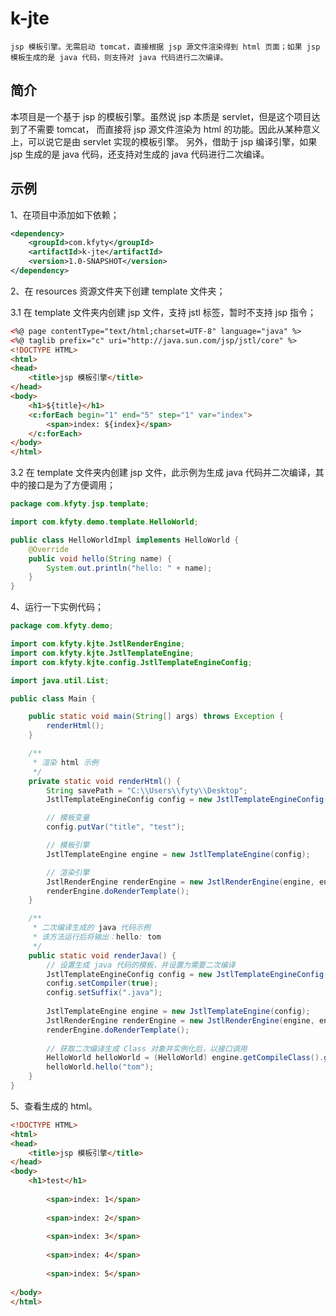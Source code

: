 # k-jte
    jsp 模板引擎。无需启动 tomcat，直接根据 jsp 源文件渲染得到 html 页面；如果 jsp 模板生成的是 java 代码，则支持对 java 代码进行二次编译。

## 简介
本项目是一个基于 jsp 的模板引擎。虽然说 jsp 本质是 servlet，但是这个项目达到了不需要 tomcat，
而直接将 jsp 源文件渲染为 html 的功能。因此从某种意义上，可以说它是由 servlet 实现的模板引擎。
另外，借助于 jsp 编译引擎，如果 jsp 生成的是 java 代码，还支持对生成的 java 代码进行二次编译。

## 示例

1、在项目中添加如下依赖；
```xml
<dependency>
    <groupId>com.kfyty</groupId>
    <artifactId>k-jte</artifactId>
    <version>1.0-SNAPSHOT</version>
</dependency>
```

2、在 resources 资源文件夹下创建 template 文件夹；

3.1 在 template 文件夹内创建 jsp 文件，支持 jstl 标签，暂时不支持 jsp 指令；
```html
<%@ page contentType="text/html;charset=UTF-8" language="java" %>
<%@ taglib prefix="c" uri="http://java.sun.com/jsp/jstl/core" %>
<!DOCTYPE HTML>
<html>
<head>
    <title>jsp 模板引擎</title>
</head>
<body>
    <h1>${title}</h1>
    <c:forEach begin="1" end="5" step="1" var="index">
        <span>index: ${index}</span>
    </c:forEach>
</body>
</html>
```

3.2 在 template 文件夹内创建 jsp 文件，此示例为生成 java 代码并二次编译，其中的接口是为了方便调用；
```java
package com.kfyty.jsp.template;

import com.kfyty.demo.template.HelloWorld;

public class HelloWorldImpl implements HelloWorld {
    @Override
    public void hello(String name) {
        System.out.println("hello: " + name);
    }
}
```

4、运行一下实例代码；
```java
package com.kfyty.demo;

import com.kfyty.kjte.JstlRenderEngine;
import com.kfyty.kjte.JstlTemplateEngine;
import com.kfyty.kjte.config.JstlTemplateEngineConfig;

import java.util.List;

public class Main {

    public static void main(String[] args) throws Exception {
        renderHtml();
    }

    /**
     * 渲染 html 示例
     */
    private static void renderHtml() {
        String savePath = "C:\\Users\\fyty\\Desktop";
        JstlTemplateEngineConfig config = new JstlTemplateEngineConfig(savePath, "/template");

        // 模板变量
        config.putVar("title", "test");

        // 模板引擎
        JstlTemplateEngine engine = new JstlTemplateEngine(config);

        // 渲染引擎
        JstlRenderEngine renderEngine = new JstlRenderEngine(engine, engine.load());
        renderEngine.doRenderTemplate();
    }

    /**
     * 二次编译生成的 java 代码示例
     * 该方法运行后将输出：hello: tom
     */
    public static void renderJava() {
        // 设置生成 java 代码的模板，并设置为需要二次编译
        JstlTemplateEngineConfig config = new JstlTemplateEngineConfig("/template/HelloWorldImpl.jsp");
        config.setCompiler(true);
        config.setSuffix(".java");
        
        JstlTemplateEngine engine = new JstlTemplateEngine(config);
        JstlRenderEngine renderEngine = new JstlRenderEngine(engine, engine.load());
        renderEngine.doRenderTemplate();
        
        // 获取二次编译生成 Class 对象并实例化后，以接口调用
        HelloWorld helloWorld = (HelloWorld) engine.getCompileClass().get("com.kfyty.jsp.template.HelloWorldImpl").newInstance();
        helloWorld.hello("tom");
    }
}
```

5、查看生成的 html。
```html
<!DOCTYPE HTML>
<html>
<head>
    <title>jsp 模板引擎</title>
</head>
<body>
    <h1>test</h1>
    
        <span>index: 1</span>
    
        <span>index: 2</span>
    
        <span>index: 3</span>
    
        <span>index: 4</span>
    
        <span>index: 5</span>
    
</body>
</html>
```
